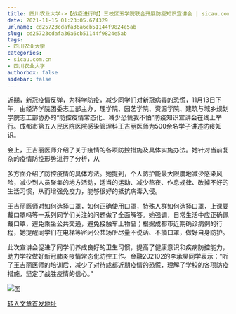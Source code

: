 ```yaml
---
title: 四川农业大学->【战疫进行时】三校区五学院联合开展防疫知识宣讲会 | sicau.com.cn
date: 2021-11-15 01:23:05.674329
urlname: cd25723cdafa36a6cb51144f9824e5ab
slug: cd25723cdafa36a6cb51144f9824e5ab
tags: 
- 四川农业大学
categories:
- sicau.com.cn
- 四川农业大学
authorbox: false
sidebar: false
---
```

近期，新冠疫情反弹，为科学防疫，减少同学们对新冠病毒的恐慌，11月13日下午，由经济学院团委志工部主办，理学院、园艺学院、资源学院、建筑与城乡规划学院志工部协办的“防控疫情常态化、减少恐慌我不怕”防疫知识宣讲会在线上举行。成都市第五人民医院医院感染管理科王吉丽医师为500余名学子讲述防疫知识。

会上，王吉丽医师介绍了关于疫情的各项防控措施及具体实施办法。她针对当前复杂的疫情防控形势进行了分析，从
<!--more-->
多方面介绍了防控疫情的具体方法。她提到，个人防护能最大限度地减少感染风险，减少到人员聚集的地方活动，适当的运动、减少熬夜、作息规律、改掉不好的生活习惯，从而增强免疫力，能够很好的抵抗病毒入侵。

王吉丽医师对如何选择口罩，如何正确使用口罩，特殊人群如何选择口罩，上课要戴口罩吗等一系列同学们关注的问题做了全面解答。她强调，日常生活中应正确佩戴口罩，避免乘坐公共交通，避免接触车上物品；根据成都市近期确诊病例的行程，她提醒同学们在电梯等密闭公共场所尽量不说话、不摘口罩，做好自身防护。

此次宣讲会促进了同学们养成良好的卫生习惯，提高了健康意识和疾病防控能力，助力学校做好新冠肺炎疫情常态化防控工作。金融202102的李承昊同学表示：“听了王吉丽医师的培训后，减少了对待成都近期疫情的恐慌，理解了学校的各项防疫措施，坚定了战胜疫情的信心。”  

![图](https://news.sicau.edu.cn/__local/3/67/D5/D663BB5C446FB67F7DA9DCBD591_8D3308B5_5E399.png)

[转入文章首发地址](https://news.sicau.edu.cn/info/1078/65443.htm)